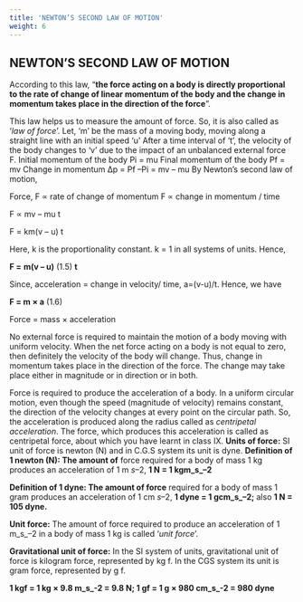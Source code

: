 ```yaml
---
title: 'NEWTON’S SECOND LAW OF MOTION'
weight: 6
---
```



## NEWTON’S SECOND LAW OF MOTION

According to this law, “**the force acting on a body is directly proportional to the rate of change of linear momentum of the body and the change in momentum takes place in the direction of the force**”.

This law helps us to measure the amount of force. So, it is also called as ‘*law of force*’. Let, ‘m’ be the mass of a moving body, moving along a straight line with an initial speed ‘u’ After a time interval of ‘t’, the velocity of the body changes to ‘v’ due to the impact of an unbalanced external force F. Initial momentum of the body Pi = mu Final momentum of the body Pf = mv Change in momentum Δp = Pf –Pi = mv – mu By Newton’s second law of motion,

Force, F ∝ rate of change of momentum F ∝ change in momentum / time

F ∝ mv – mu t

F = km(v – u) t

Here, k is the proportionality constant. k = 1 in all systems of units. Hence,

**F =** **m(v – u)** (1.5) **t**

Since, acceleration = change in velocity/ time, a=(v-u)/t. Hence, we have

**F = m × a** (1.6)

Force = mass × acceleration

No external force is required to maintain the motion of a body moving with uniform velocity. When the net force acting on a body is not equal to zero, then definitely the velocity of the body will change. Thus, change in momentum takes place in the direction of the force. The change may take place either in magnitude or in direction or in both.

Force is required to produce the acceleration of a body. In a uniform circular motion, even though the speed (magnitude of velocity) remains constant, the direction of the velocity changes at every point on the circular path. So, the acceleration is produced along the radius called as _centripetal acceleration_. The force, which produces this acceleration is called as centripetal force, about which you have learnt in class IX. **Units of force:** SI unit of force is newton (N) and in C.G.S system its unit is dyne. **Definition of 1 newton (N): The amount of** force required for a body of mass 1 kg produces an acceleration of 1 m _s_–2, **1 N = 1 kgm_s_–2**

**Definition of 1 dyne: The amount of force** required for a body of mass 1 gram produces an acceleration of 1 cm _s_–2, **1 dyne = 1 gcm_s_–2;** also **1 N = 105 dyne.**

**Unit force:** The amount of force required to produce
an acceleration of 1 m_s_–2 in a body of mass 1 kg is called ‘_unit force_’. 

**Gravitational unit of force:** In the SI system of units, gravitational unit of force is kilogram force, represented by kg f. In the CGS system its unit is gram force, represented by g f.

**1 kgf = 1 kg × 9.8 m_s_\-2 = 9.8 N; 1 gf = 1 g × 980 cm_s_\-2 = 980 dyne**